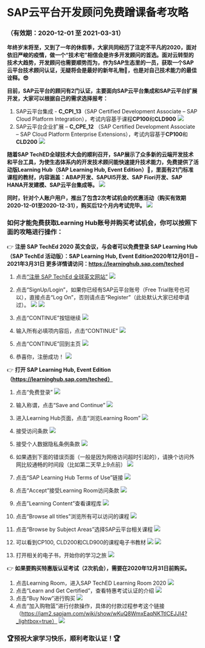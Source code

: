 # SAP云平台开发顾问免费蹭课备考攻略
### （有效期：2020-12-01 至 2021-03-31）

**年终岁末将至，又到了一年的休假季，大家共同经历了注定不平凡的2020，面对依旧严峻的疫情，做一个“技术宅”相信会是许多开发顾问的首选。面对云转型的技术大趋势，开发顾问也需要顺势而为，作为SAP生态里的一员，获取一个SAP云平台技术顾问认证，无疑将会是最好的新年礼物:gift:，也是对自己技术能力的最佳诠释。:sunglasses:**

**目前，SAP云平台的顾问有2门认证，主要面向SAP云平台集成和SAP云平台扩展开发，大家可以根据自己的需求选择报考：**
1. SAP云平台集成 - **C_CPI_13**（SAP Certified Development Associate – SAP Cloud Platform Integration），考试内容基于课程**CP100**和**CLD900**
![](_v_images/20201224162625324_22557.png)
2. SAP云平台企业扩展 – **C_CPE_12** （SAP Certified Development Associate – SAP Cloud Platform Enterprise Extensions），考试内容基于**CP100**和**CLD200**
 ![](_v_images/20201224163058268_15200.png)

**随着SAP TechED全球技术大会的顺利召开，SAP展示了众多新的云端开发技术和平台工具，为使生态体系内的开发技术顾问能快速提升技术能力，免费提供了活动版Learning Hub（SAP Learning Hub, Event Edition）:gift:，里面有21门标准课程的教材，内容涵盖：ABAP开发、SAPUI5开发、SAP Fiori开发、SAP HANA开发建模、SAP云平台集成等。**
 ![](_v_images/20201224163110774_4722.png)

**同时，针对个人账户用户，推出了包含2次考试机会的优惠活动（购买有效期2020-12-01至2020-12-31），购买后12个月内考试完毕。**
![](_v_images/20201224163128323_4264.png)

### 如何才能免费获取Learning Hub账号并购买考试机会，你可以按照下面的攻略进行操作：

:point_right: **注册 SAP TechEd 2020 英文会议，与会者可以免费登录 SAP Learning Hub（SAP TechEd 活动版）：SAP Learning Hub, Event Edition2020年12月01日 – 2021年3月31日 更多详情请访问：https://learninghub.sap.com/teched**
1.	点击[“注册 SAP TechEd 全球英文网站”](https://pages.sapteched.com/sap/sapteched2020/index)
![](_v_images/20201224163145545_23343.png)

2.	点击“SignUp/Login”，如果你已经有SAP云平台账号（Free Trial账号也可以），直接点击“Log On”，否则请点击“Register”（此处默认大家已经申请过）。
![](_v_images/20201224163156785_32209.png)
![](_v_images/20201224163204537_23098.png)

4.	点击“CONTINUE”按钮继续
![](_v_images/20201224163256266_22341.png)

5.	输入所有必填项内容后，点击“CONTINUE”
![](_v_images/20201224163304044_19393.png)

6.	点击“CONTINUE”回到主页
![](_v_images/20201224163311798_1059.png)

7.	恭喜你，注册成功！
![](_v_images/20201224163318519_20335.png)

:point_right: **打开 SAP Learning Hub, Event Edition（https://learninghub.sap.com/teched）**
1.	点击“免费登录”
![](_v_images/20201224163328674_11878.png)

2.	输入称谓，点击“Save and Continue”
![](_v_images/20201224163335719_13409.png)
3.	进入Learning Hub页面，点击“浏览Learning Room”
![](_v_images/20201224163342196_18815.png)
4.	接受访问条款
![](_v_images/20201224163348033_9702.png)
5.	接受个人数据隐私条例条款
![](_v_images/20201224163353946_19099.png)
6.	如果遇到下面的错误页面（一般是因为网络访问超时引起的），请换个访问外网比较通畅的时间段（比如第二天早上9点前）
![](_v_images/20201224163400233_18218.png)
7.	点击“SAP Learning Hub Terms of Use”链接
![](_v_images/20201224163406257_2084.png)

8.	点击“Accept”接受Learning Room访问条款
![](_v_images/20201224163413820_32051.png)
9.	点击”Learning Content”查看课程库
![](_v_images/20201224163420643_8768.png)

10.	点击“Browse all titles”浏览所有可以访问的课程
![](_v_images/20201224163427533_25055.png)

11.	点击“Browse by Subject Areas”选择SAP云平台相关课程
![](_v_images/20201224163434824_9309.png)

12.	可以看到CP100, CLD200和CLD900的课程电子书教材
![](_v_images/20201224163447910_28615.png)
![](_v_images/20201224163456154_20491.png)
13.	打开相关的电子书，开始你的学习之旅
![](_v_images/20201224163505086_13868.png)

:point_right: **如果要购买特惠版认证考试（2次机会），需要在2020年12月31日前购买。**
1.	点击Learning Room，进入SAP TechED Learning Room 2020
![](_v_images/20201224163515675_17328.png)
2.	 点击“Learn and Get Certified”，查看特惠考试认证的介绍
![](_v_images/20201224163522953_7515.png)
3.	 点击“Buy Now”进行购买
![](_v_images/20201224163531472_993.png)
4.	 点击“加入购物篮”进行付款操作，具体的付款过程参考这个链接（https://jam2.sapjam.com/wiki/show/wKuQ8WmxEaqNKTtlCEJJI4?_lightbox=true）
![](_v_images/20201224163540303_18222.png)


### :trophy:预祝大家学习快乐，顺利考取认证！:trophy:


